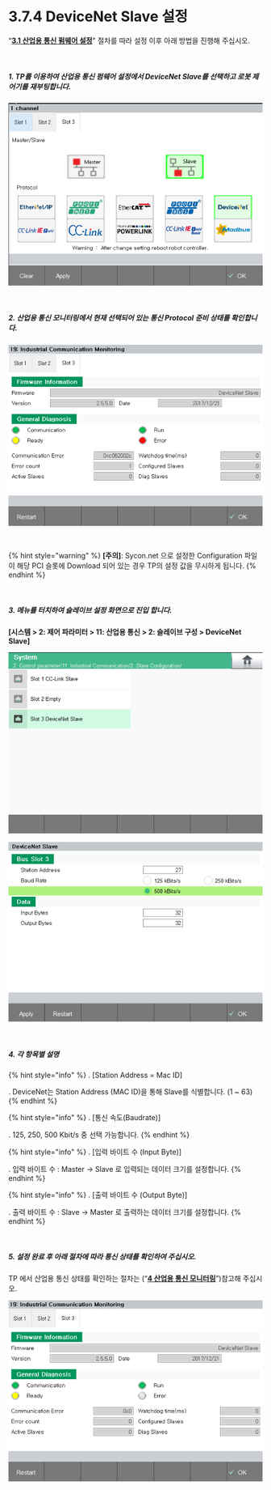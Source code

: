 ﻿# 3.7.4 DeviceNet Slave 설정

“[**3.1 산업용 통신 펌웨어 설정**](../../3-settings-industrial-communication/3-1-Settings-firmware.md)" 절차를 따라 설정 이후 아래 방법을 진행해 주십시오.


<br>

##### 1. TP를 이용하여 산업용 통신 펌웨어 설정에서 DeviceNet Slave를 선택하고 로봇 제어기를 재부팅합니다.

![[그림 3.7.4-1 펌웨어 설정]](<../../_assets/3-Settings-Industrial-Communication/3.7-DeviceNet/4-Slave_setting/image_1.png>) 

<br>

##### 2. 산업용 통신 모니터링에서 현재 선택되어 있는 통신 Protocol 준비 상태를 확인합니다.

![[그림 3.7.4-2 산업용 통신 모니터링]](<../../_assets/3-Settings-Industrial-Communication/3.7-DeviceNet/4-Slave_setting/image_2.png>) 

<br>

{% hint style="warning" %}
**\[주의]**: Sycon.net 으로 설정한 Configuration 파일이 해당 PCI 슬롯에 Download 되어 있는 경우 TP의 설정 값을 무시하게 됩니다.
{% endhint %}

<br>

##### 3. 메뉴를 터치하여 슬레이브 설정 화면으로 진입 합니다. 
**\[시스템 > 2: 제어 파라미터 > 11: 산업용 통신 > 2: 슬레이브 구성 >  DeviceNet Slave]**

![[그림 3.7.4-3 슬레이브 설정]](<../../_assets/3-Settings-Industrial-Communication/3.7-DeviceNet/4-Slave_setting/image_3.png>) 

![[그림 3.7.4-4 슬레이브 설정]](<../../_assets/3-Settings-Industrial-Communication/3.7-DeviceNet/4-Slave_setting/image_4.png>) 

<br>

##### 4. 각 항목별 설명

{% hint style="info" %}
\.      [Station Address = Mac ID]

\.      DeviceNet는 Station Address (MAC ID)을 통해 Slave를 식별합니다. (1 ~ 63)
{% endhint %}

{% hint style="info" %}
\.      [통신 속도(Baudrate)]

\.      125, 250, 500 Kbit/s 중 선택 가능합니다.
{% endhint %}

{% hint style="info" %}
\.      [입력 바이트 수 (Input Byte)]

\.      입력 바이트 수 : Master -> Slave 로 입력되는 데이터 크기를 설정합니다.
{% endhint %}

{% hint style="info" %}
\.      [출력 바이트 수 (Output Byte)]

\.      출력 바이트 수 : Slave -> Master 로 출력하는 데이터 크기를 설정합니다.
{% endhint %}


<br>

##### 5. 설정 완료 후 아래 절차에 따라 통신 상태를 확인하여 주십시오.

TP 에서 산업용 통신 상태를 확인하는 절차는 (“[**4 산업용 통신 모니터링**](../../4-monitoring-industrial-communication/README.md)”)참고해 주십시오.

![[그림 3.7.4-5 산업용 통신 모니터링]](<../../_assets/3-Settings-Industrial-Communication/3.7-DeviceNet/4-Slave_setting/image_5.png>) 
